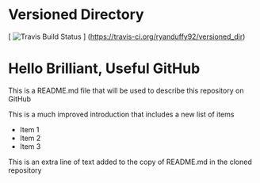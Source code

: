 # Versioned Directory

[ ![Travis Build Status](https://travis-ci.org/ryanduffy92/versioned_dir.svg?branch=master) ]
(https://travis-ci.org/ryanduffy92/versioned_dir)

# Hello Brilliant, Useful GitHub

This is a README.md file that will be used to describe this
repository on GitHub

This is a much improved introduction that includes a 
new list of items

* Item 1
* Item 2
* Item 3

This is an extra line of text added to the copy 
of README.md in the cloned repository
